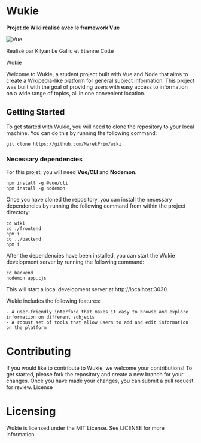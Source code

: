 # Wukie

**Projet de Wiki réalisé avec le framework Vue**

![Vue](https://i.redd.it/q6jwno59mi271.png)

Réalisé par Kilyan Le Gallic et Etienne Cotte

Wukie

Welcome to Wukie, a student project built with Vue and Node that aims to create a Wikipedia-like platform for general subject information. This project was built with the goal of providing users with easy access to information on a wide range of topics, all in one convenient location.

## Getting Started

To get started with Wukie, you will need to clone the repository to your local machine. You can do this by running the following command:
```
git clone https://github.com/MarekPrim/wiki
```

### Necessary dependencies

For this projet, you will need **Vue/CLI** and **Nodemon**.

```
npm install -g @vue/cli
npm install -g nodemon
```

Once you have cloned the repository, you can install the necessary dependencies by running the following command from within the project directory:
```
cd wiki
cd ./frontend
npm i
cd ../backend
npm i
```
After the dependencies have been installed, you can start the Wukie development server by running the following command:
```
cd backend
nodemon app.cjs
```
This will start a local development server  at http://localhost:3030. 

Wukie includes the following features:

    
    - A user-friendly interface that makes it easy to browse and explore information on different subjects
    - A robust set of tools that allow users to add and edit information on the platform

# Contributing

If you would like to contribute to Wukie, we welcome your contributions! To get started, please fork the repository and create a new branch for your changes. Once you have made your changes, you can submit a pull request for review.
License

# Licensing

Wukie is licensed under the MIT License. See LICENSE for more information.